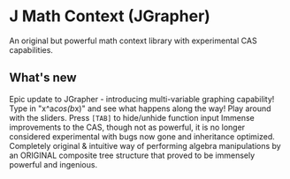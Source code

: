 # J Math Context (JGrapher)
An original but powerful math context library with experimental CAS capabilities.
## What's new
Epic update to JGrapher - introducing multi-variable graphing capability!
Type in "x^a*cos(b*x)" and see what happens along the way! Play around with the sliders.
Press `[TAB]` to hide/unhide function input
Immense improvements to the CAS, though not as powerful, it is no longer considered experimental with bugs now gone and inheritance optimized.
Completely original & intuitive way of performing algebra manipulations by an ORIGINAL composite tree structure that proved to be immensely powerful and ingenious.

